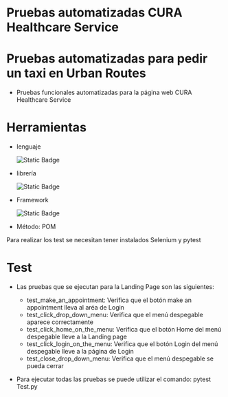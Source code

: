 # Pruebas automatizadas CURA Healthcare Service

# Pruebas automatizadas para pedir un taxi en Urban Routes 

- Pruebas funcionales automatizadas para la página web CURA Healthcare Service
# Herramientas 
- lenguaje

  ![Static Badge](https://img.shields.io/badge/Python-%233776AB?style=for-the-badge&logo=python&logoColor=white)

- librería
  
  ![Static Badge](https://img.shields.io/badge/Pytest-%230A9EDC?style=for-the-badge&logo=pytest&logoColor=white)

- Framework
  
  ![Static Badge](https://img.shields.io/badge/Selenium-%2343B02A?style=for-the-badge&logo=selenium&logoColor=black)
- Método: POM 

Para realizar los test se necesitan tener instalados Selenium y pytest

# Test 
- Las pruebas que se ejecutan para la Landing Page son las siguientes:
  -  test_make_an_appointment: Verifica que el botón make an appointment lleva al aréa de Login
  - test_click_drop_down_menu: Verifica que el menú despegable aparece correctamente
  - test_click_home_on_the_menu: Verifica que el botón Home del menú despegable lleve a la Landing page
  - test_click_login_on_the_menu: Verifica que el botón Login del menú despegable lleve a la página de Login
  - test_close_drop_down_menu: Verifica que el menú despegable se pueda cerrar

- Para ejecutar todas las pruebas se puede utilizar el comando: pytest Test.py